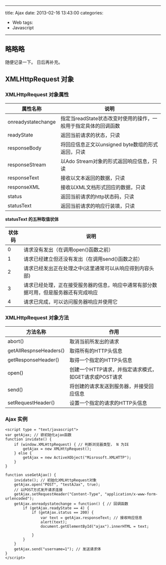 ﻿----
title: Ajax
date: 2013-02-16 13:43:00
categories: 
- Web
tags:
- Javascript
----




##  略略略 
随便记录一下。 日后再补充。



## XMLHttpRequest 对象
### XMLHttpRequest 对象属性

属性名称 | 说明
--- | ---
onreadystatechange	| 指定当readState状态改变时使用的操作，一般用于指定具体的回调函数
readyState			| 返回当前请求的状态，只读
responseBody		| 将回应信息正文以unsigned byte数组的形式返回，只读
responseStream		| 以Ado Stream对象的形式返回响应信息，只读
responseText		| 接收以文本返回的数据，只读
responseXML			| 接收以XML文档形式回应的数据，只读
status				| 返回当前请求的http状态码，只读
statusText			| 返回当前请求的响应行装填，只读

**statusText 的五种取值状体**

状体码 | 说明
--- | ---
0 | 请求没有发出（在调用open()函数之前）
1 | 请求已经建立但还没有发出（在调用send()函数之前）
2 | 请求已经发出正在处理之中(这里通常可以从响应得到内容头部)
3 | 请求已经处理，正在接受服务器的信息，响应中通常有部分数据可用，但是服务器还有完成响应	
4 | 请求已完成，可以访问服务器响应并使用它

### XMLHttpRequest 对象方法
方法名称 | 作用
--- | ---
abort()					| 取消当前所发出的请求
getAllRespnseHeaders()	| 取得所有的HTTP头信息
getResponseHeader()		| 取得一个指定的HTTP头信息
open()					| 创建一个HTTP请求，并指定请求模式，如GET请求或POST请求
send()					| 将创建的请求发送到服务器，并接受回应信息
setRequestHeader()		| 设置一个指定的请求的HTTP头信息

### Ajax 实例

```
<script type = "text/javascript">
var getAjax; // 欲初始化ajax函数
function invidate() {
    if (window.XMLHttpRequest) { // 判断浏览器类型， N 为IE
		getAjax = new XMLHttpRequest();
	} else {
		getAjax = new ActiveXObject("Misrosoft.XMLHTTP");
	}
}

function useGetAjax() {
	invidate(); // 初始化XMLHttpRequest对象
	getAjax.open("POST", "testAJax", true);
    // 以POST方式发开请求连接
	getAjax.setRequestHeader("Content-Type", "application/x-www-form-urlencoded");
	getAjax.onreadystatechange = function() { // 回调函数
		if (getAjax.readyState == 4) {
		    if (getAjax.status == 200) {
		        var text = getAjax.responseText; // 接收响应信息
		        alert(text);
		        document.getElementById("ajax").innerHTML = text;

		    }
		}
    }
    getAjax.send("username=1"); // 发送请求体
}
</script>
```
